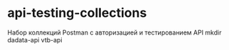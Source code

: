 # api-testing-collections
Набор коллекций Postman с авторизацией и тестированием API 
mkdir dadata-api vtb-api
